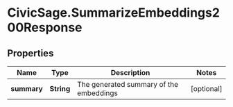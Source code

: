 # CivicSage.SummarizeEmbeddings200Response

## Properties

Name | Type | Description | Notes
------------ | ------------- | ------------- | -------------
**summary** | **String** | The generated summary of the embeddings | [optional] 



